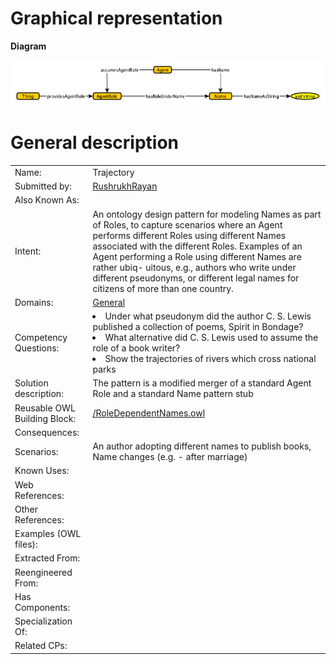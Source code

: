 #  Graphical representation


__Diagram__




[![Image:RoleDependentNames.png](./RoleDependentNames.png)](../Image/RoleDependentNames.png "Image:RoleDependentNames.png")




#  General description



|  |  |
| --- | --- |
|  Name: |  Trajectory |
|  Submitted by: | [RushrukhRayan](../User/RushrukhRayan.md "User:RushrukhRayan") |
|  Also Known As: |  |
|  Intent: | An ontology design pattern for modeling Names as part of Roles, to capture scenarios where an Agent performs different Roles using different Names associated with the different Roles. Examples of an Agent performing a Role using different Names are rather ubiq- uitous, e.g., authors who write under different pseudonyms, or different legal names for citizens of more than one country. |
|  Domains: | [General](../Community/General.md "Community:General") |
|  Competency Questions: | <li> Under what pseudonym did the author C. S. Lewis published a collection of poems, Spirit in Bondage?</li><li> What alternative did C. S. Lewis used to assume the role of a book writer? </li><li> Show the trajectories of rivers which cross national parks</li> |
|  Solution description: |  The pattern is a modified merger of a standard Agent Role and a standard Name pattern stub |
|  Reusable OWL Building Block: | [/RoleDependentNames.owl](RoleDependentNames.owl) |
|  Consequences: |  |
|  Scenarios: | An author adopting different names to publish books, Name changes (e.g. - after marriage) |
|  Known Uses: |  |
|  Web References: |  |
|  Other References: |  |
|  Examples (OWL files): |  |
|  Extracted From: |  |
|  Reengineered From: |  |
|  Has Components: |  |
|  Specialization Of: |  |
|  Related CPs: |  |